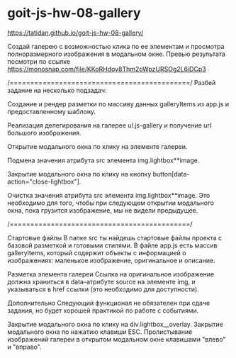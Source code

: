 # goit-js-hw-08-gallery

https://tatidan.github.io/goit-js-hw-08-gallery/

Создай галерею с возможностью клика по ее элементам и просмотра полноразмерного изображения в модальном окне.
Превью результата посмотри по ссылке https://monosnap.com/file/KKoRHdov8Thm2oWpzURSOg2L6iDCp3

/============================================/
Разбей задание на несколько подзадач:

Создание и рендер разметки по массиву данных galleryItems из app.js и предоставленному шаблону.

Реализация делегирования на галерее ul.js-gallery и получение url большого изображения.

Открытие модального окна по клику на элементе галереи.

Подмена значения атрибута src элемента img.lightbox\*\*image.

Закрытие модального окна по клику на кнопку button[data-action="close-lightbox"].

Очистка значения атрибута src элемента img.lightbox\*\*image. Это необходимо для того, чтобы при следующем открытии модального окна, пока грузится изображение, мы не видели предыдущее.

/============================================/

Стартовые файлы
В папке src ты найдешь стартовые файлы проекта с базовой разметкой и готовыми стилями.
В файле app.js есть массив galleryItems, который содержит объекты с информацией о изображениях: маленькое изображение, оригинальное и описание.

Разметка элемента галереи
Ссылка на оригинальное изображение должна храниться в data-атрибуте source на элементе img, и указываться в href ссылки (это необходимо для доступности).

<!-- <li class="gallery__item">
  <a
    class="gallery__link"
    href="https://cdn.pixabay.com/photo/2010/12/13/10/13/tulips-2546_1280.jpg"
  >
    <img
      class="gallery__image"
      src="https://cdn.pixabay.com/photo/2010/12/13/10/13/tulips-2546__340.jpg"
      data-source="https://cdn.pixabay.com/photo/2010/12/13/10/13/tulips-2546_1280.jpg"
      alt="Tulips"
    />
  </a>
</li> -->

Дополнительно
Следующий функционал не обязателен при сдаче задания, но будет хорошей практикой по работе с событиями.

Закрытие модального окна по клику на div.lightbox\_\_overlay.
Закрытие модального окна по нажатию клавиши ESC.
Пролистывание изображений галереи в открытом модальном окне клавишами "влево" и "вправо".
